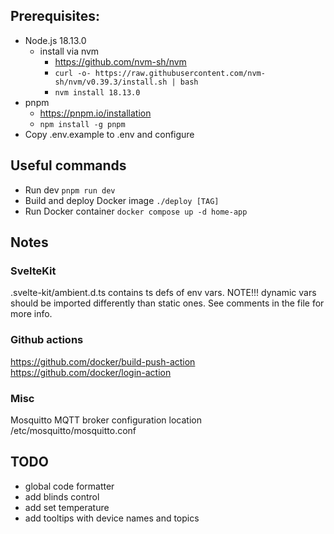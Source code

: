 ## Prerequisites:

- Node.js 18.13.0
  - install via nvm
    - https://github.com/nvm-sh/nvm
    - `curl -o- https://raw.githubusercontent.com/nvm-sh/nvm/v0.39.3/install.sh | bash`
    - `nvm install 18.13.0`
- pnpm
  - https://pnpm.io/installation
  - `npm install -g pnpm`
- Copy .env.example to .env and configure

## Useful commands

- Run dev `pnpm run dev`
- Build and deploy Docker image `./deploy [TAG]`
- Run Docker container `docker compose up -d home-app`

## Notes

### SvelteKit

.svelte-kit/ambient.d.ts contains ts defs of env vars. NOTE!!! dynamic vars should be imported differently than static ones.
See comments in the file for more info.

### Github actions

https://github.com/docker/build-push-action
https://github.com/docker/login-action

### Misc

Mosquitto MQTT broker configuration location /etc/mosquitto/mosquitto.conf

## TODO

- global code formatter
- add blinds control
- add set temperature
- add tooltips with device names and topics
